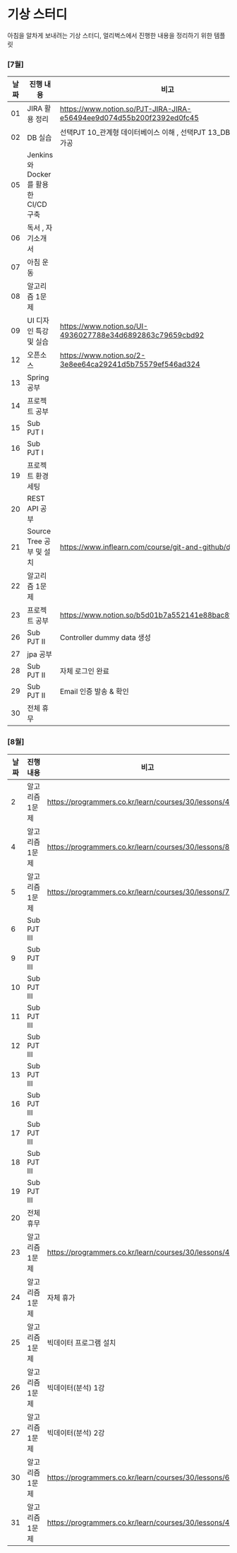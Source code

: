 # 기상 스터디

아침을 알차게 보내려는 기상 스터디, 얼리벅스에서 진행한 내용을 정리하기 위한 템플릿

### [7월]

| 날짜   | 진행 내용 | 비고 |
| ------ | -------------------- | ---- |
| 01 | JIRA 활용 정리 | https://www.notion.so/PJT-JIRA-JIRA-e56494ee9d074d55b200f2392ed0fc45 |
| 02 | DB 실습 | 선택PJT 10_관계형 데이터베이스 이해 , 선택PJT 13_DB데이터 적재 및 가공 |
| 05 | Jenkins와 Docker를 활용한 CI/CD 구축 |  |
| 06 | 독서 , 자기소개서 |  |
| 07 | 아침 운동 |  |
| 08 | 알고리즘 1문제 |  |
| 09 | UI 디자인 특강 및 실습 | https://www.notion.so/UI-4936027788e34d6892863c79659cbd92 |
| 12 | 오픈소스 | https://www.notion.so/2-3e8ee64ca29241d5b75579ef546ad324 |
| 13 | Spring 공부 |  |
| 14 | 프로젝트 공부 |  |
| 15 | Sub PJT Ⅰ |  |
| 16 | Sub PJT Ⅰ |  |
| 19 | 프로젝트 환경세팅 |  |
| 20 | REST API 공부 |  |
| 21 | Source Tree 공부 및 설치 | https://www.inflearn.com/course/git-and-github/dashboard |
| 22 | 알고리즘 1문제 |  |
| 23 | 프로젝트 공부 | https://www.notion.so/b5d01b7a552141e88bac8f4cbe10ce47 |
| 26 | Sub PJT Ⅱ | Controller dummy data 생성 |
| 27 | jpa 공부 |  |
| 28 | Sub PJT Ⅱ | 자체 로그인 완료 |
| 29 | Sub PJT Ⅱ | Email 인증 발송 & 확인 |
| 30 | 전체 휴무 |  |

### [8월]

| 날짜   | 진행 내용 | 비고 |
| ------ | -------------------- | ---- |
| 2 | 알고리즘 1문제 | https://programmers.co.kr/learn/courses/30/lessons/42888 |
| 4 | 알고리즘 1문제 | https://programmers.co.kr/learn/courses/30/lessons/82612 |
| 5 | 알고리즘 1문제 | https://programmers.co.kr/learn/courses/30/lessons/72410 |
| 6 | Sub PJT Ⅲ |  |
| 9 | Sub PJT Ⅲ |  |
| 10 | Sub PJT Ⅲ |  |
| 11 | Sub PJT Ⅲ |  |
| 12 | Sub PJT Ⅲ |  |
| 13 | Sub PJT Ⅲ |  |
| 16 | Sub PJT Ⅲ |  |
| 17 | Sub PJT Ⅲ |  |
| 18 | Sub PJT Ⅲ |  |
| 19 | Sub PJT Ⅲ |  |
| 20 | 전체 휴무 |  |
| 23 | 알고리즘 1문제 | https://programmers.co.kr/learn/courses/30/lessons/49189 |
| 24 | 알고리즘 1문제 | 자체 휴가 |
| 25 | 알고리즘 1문제 | 빅데이터 프로그램 설치 |
| 26 | 알고리즘 1문제 | 빅데이터(분석) 1강 |
| 27 | 알고리즘 1문제 | 빅데이터(분석) 2강 |
| 30 | 알고리즘 1문제 | https://programmers.co.kr/learn/courses/30/lessons/60057 |
| 31 | 알고리즘 1문제 | https://programmers.co.kr/learn/courses/30/lessons/43165 |